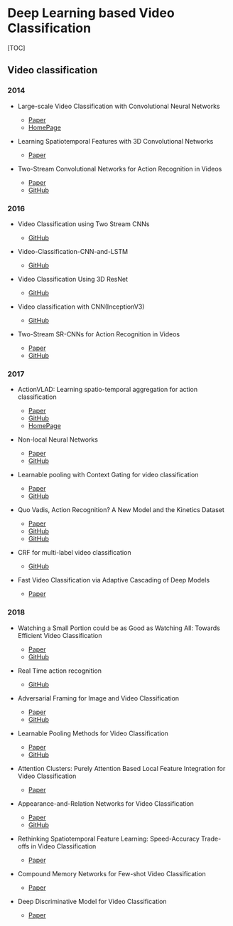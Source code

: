 # Deep Learning based Video Classification

[TOC]

## Video classification

### 2014
- Large-scale Video Classification with Convolutional Neural Networks
  - [Paper](https://www.ixueshu.com/document/d45938745cbd0a95318947a18e7f9386.html)
  - [HomePage](https://cs.stanford.edu/people/karpathy/deepvideo/)

- Learning Spatiotemporal Features with 3D Convolutional Networks
  - [Paper](https://arxiv.org/abs/1412.0767)

- Two-Stream Convolutional Networks for Action Recognition in Videos
  - [Paper](https://arxiv.org/abs/1406.2199)
  - [GitHub](https://github.com/yjxiong/caffe)



### 2016

- Video Classification using Two Stream CNNs
  - [GitHub](https://github.com/wadhwasahil/Video-Classification-2-Stream-CNN)

- Video-Classification-CNN-and-LSTM
  - [GitHub](https://github.com/sagarvegad/Video-Classification-CNN-and-LSTM-)

- Video Classification Using 3D ResNet
  - [GitHub](https://github.com/kenshohara/video-classification-3d-cnn-pytorch)

- Video classification with CNN(InceptionV3)
  - [GitHub](https://github.com/sujiongming/UCF-101_video_classification)

- Two-Stream SR-CNNs for Action Recognition in Videos
  - [Paper](http://www.bmva.org/bmvc/2016/papers/paper108/paper108.pdf)
  - [GitHub](https://github.com/yifita/action.sr_cnn)

### 2017
- ActionVLAD: Learning spatio-temporal aggregation for action classification
  - [Paper](https://arxiv.org/abs/1704.02895)
  - [GitHub](https://github.com/rohitgirdhar/ActionVLAD)
  - [HomePage](https://rohitgirdhar.github.io/ActionVLAD/)

- Non-local Neural Networks
  - [Paper](https://arxiv.org/abs/1711.07971)
  - [GitHub](https://github.com/facebookresearch/video-nonlocal-net)

- Learnable pooling with Context Gating for video classification
  - [Paper](http://arxiv.org/pdf/1706.06905)
  - [GitHub](https://github.com/antoine77340/Youtube-8M-WILLOW)

- Quo Vadis, Action Recognition? A New Model and the Kinetics Dataset
  - [Paper](https://arxiv.org/abs/1705.07750)
  - [GitHub](https://github.com/deepmind/kinetics-i3d)
  - [GitHub](https://github.com/piergiaj/pytorch-i3d)

- CRF for multi-label video classification
  - [GitHub](https://github.com/AlxDel/i3d_crf)

- Fast Video Classification via Adaptive Cascading of Deep Models
  - [Paper](http://openaccess.thecvf.com/content_cvpr_2017/papers/Shen_Fast_Video_Classification_CVPR_2017_paper.pdf)



### 2018
- Watching a Small Portion could be as Good as Watching All: Towards Efficient Video Classification
  - [Paper](https://www.researchgate.net/publication/326207249_Watching_a_Small_Portion_could_be_as_Good_as_Watching_All_Towards_Efficient_Video_Classification)
  - [GitHub](https://github.com/hehefan/video-classification)

- Real Time action recognition
  - [GitHub](https://github.com/danbochman/Real-Time-Action-Recognition)

- Adversarial Framing for Image and Video Classification
  - [Paper](http://arxiv.org/abs/1812.04599)
  - [GitHub](https://github.com/zajaczajac/adv_framing)

- Learnable Pooling Methods for Video Classification
  - [Paper](https://arxiv.org/abs/1810.00530)
  - [GitHub](https://github.com/pomonam/LearnablePoolingMethods)

- Attention Clusters: Purely Attention Based Local Feature Integration for Video Classification
  - [Paper](http://openaccess.thecvf.com/content_cvpr_2018/papers/Long_Attention_Clusters_Purely_CVPR_2018_paper.pdf)

- Appearance-and-Relation Networks for Video Classification
  - [Paper](http://openaccess.thecvf.com/content_cvpr_2018/papers/Wang_Appearance-and-Relation_Networks_for_CVPR_2018_paper.pdf)
  - [GitHub](https://github.com/wanglimin/ARTNet)

- Rethinking Spatiotemporal Feature Learning: Speed-Accuracy Trade-offs in Video Classification
  - [Paper](http://openaccess.thecvf.com/content_ECCV_2018/papers/Saining_Xie_Rethinking_Spatiotemporal_Feature_ECCV_2018_paper.pdf)

- Compound Memory Networks for Few-shot Video Classification
  - [Paper](http://openaccess.thecvf.com/content_ECCV_2018/papers/Linchao_Zhu_Compound_Memory_Networks_ECCV_2018_paper.pdf)

- Deep Discriminative Model for Video Classification
  - [Paper](http://openaccess.thecvf.com/content_ECCV_2018/papers/Mohammad_Tavakolian_Deep_Discriminative_Model_ECCV_2018_paper.pdf)

